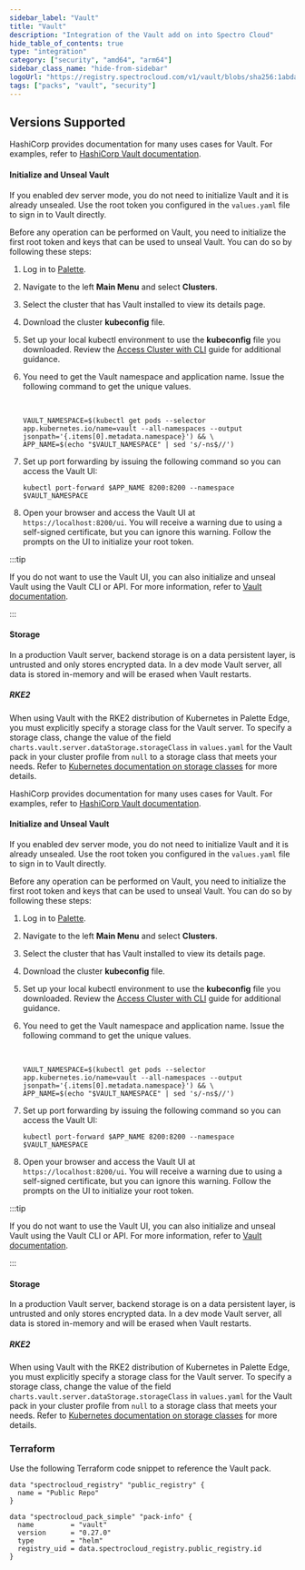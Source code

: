 ```yaml
---
sidebar_label: "Vault"
title: "Vault"
description: "Integration of the Vault add on into Spectro Cloud"
hide_table_of_contents: true
type: "integration"
category: ["security", "amd64", "arm64"]
sidebar_class_name: "hide-from-sidebar"
logoUrl: "https://registry.spectrocloud.com/v1/vault/blobs/sha256:1abda0173be1fd4ddfeccd2ff15089edd38a25e433ad7bb562a770d92992c7af?type=image.webp"
tags: ["packs", "vault", "security"]
---
```


## Versions Supported

<Tabs queryString="parent">
<TabItem label="0.27.x" value="0.27.x">

HashiCorp provides documentation for many uses cases for Vault. For examples, refer to
[HashiCorp Vault documentation](https://developer.hashicorp.com/vault/docs/use-cases).

#### Initialize and Unseal Vault

If you enabled dev server mode, you do not need to initialize Vault and it is already unsealed. Use the root token you
configured in the `values.yaml` file to sign in to Vault directly.

Before any operation can be performed on Vault, you need to initialize the first root token and keys that can be used to
unseal Vault. You can do so by following these steps:

1. Log in to [Palette](https://console.spectrocloud.com).

2. Navigate to the left **Main Menu** and select **Clusters**.

3. Select the cluster that has Vault installed to view its details page.

4. Download the cluster **kubeconfig** file.

5. Set up your local kubectl environment to use the **kubeconfig** file you downloaded. Review the
   [Access Cluster with CLI](../clusters/cluster-management/palette-webctl.md) guide for additional guidance.

6. You need to get the Vault namespace and application name. Issue the following command to get the unique values.

   <br />

   ```shell
   VAULT_NAMESPACE=$(kubectl get pods --selector app.kubernetes.io/name=vault --all-namespaces --output jsonpath='{.items[0].metadata.namespace}') && \
   APP_NAME=$(echo "$VAULT_NAMESPACE" | sed 's/-ns$//')
   ```

7. Set up port forwarding by issuing the following command so you can access the Vault UI:

   ```
   kubectl port-forward $APP_NAME 8200:8200 --namespace $VAULT_NAMESPACE
   ```

8. Open your browser and access the Vault UI at `https://localhost:8200/ui`. You will receive a warning due to using a
   self-signed certificate, but you can ignore this warning. Follow the prompts on the UI to initialize your root token.

:::tip

If you do not want to use the Vault UI, you can also initialize and unseal Vault using the Vault CLI or API. For more
information, refer to
[Vault documentation](https://developer.hashicorp.com/vault/docs/platform/k8s/helm/run#initialize-and-unseal-vault).

:::

#### Storage

In a production Vault server, backend storage is on a data persistent layer, is untrusted and only stores encrypted
data. In a dev mode Vault server, all data is stored in-memory and will be erased when Vault restarts.

##### RKE2

When using Vault with the RKE2 distribution of Kubernetes in Palette Edge, you must explicitly specify a storage class
for the Vault server. To specify a storage class, change the value of the field
`charts.vault.server.dataStorage.storageClass` in `values.yaml` for the Vault pack in your cluster profile from `null`
to a storage class that meets your needs. Refer to
[Kubernetes documentation on storage classes](https://kubernetes.io/docs/concepts/storage/storage-classes/) for more
details.

</TabItem>

<TabItem label="0.22.x" value="0.22.x">

HashiCorp provides documentation for many uses cases for Vault. For examples, refer to
[HashiCorp Vault documentation](https://developer.hashicorp.com/vault/docs/use-cases).

#### Initialize and Unseal Vault

If you enabled dev server mode, you do not need to initialize Vault and it is already unsealed. Use the root token you
configured in the `values.yaml` file to sign in to Vault directly.

Before any operation can be performed on Vault, you need to initialize the first root token and keys that can be used to
unseal Vault. You can do so by following these steps:

1. Log in to [Palette](https://console.spectrocloud.com).

2. Navigate to the left **Main Menu** and select **Clusters**.

3. Select the cluster that has Vault installed to view its details page.

4. Download the cluster **kubeconfig** file.

5. Set up your local kubectl environment to use the **kubeconfig** file you downloaded. Review the
   [Access Cluster with CLI](../clusters/cluster-management/palette-webctl.md) guide for additional guidance.

6. You need to get the Vault namespace and application name. Issue the following command to get the unique values.

   <br />

   ```shell
   VAULT_NAMESPACE=$(kubectl get pods --selector app.kubernetes.io/name=vault --all-namespaces --output jsonpath='{.items[0].metadata.namespace}') && \
   APP_NAME=$(echo "$VAULT_NAMESPACE" | sed 's/-ns$//')
   ```

7. Set up port forwarding by issuing the following command so you can access the Vault UI:

   ```
   kubectl port-forward $APP_NAME 8200:8200 --namespace $VAULT_NAMESPACE
   ```

8. Open your browser and access the Vault UI at `https://localhost:8200/ui`. You will receive a warning due to using a
   self-signed certificate, but you can ignore this warning. Follow the prompts on the UI to initialize your root token.

:::tip

If you do not want to use the Vault UI, you can also initialize and unseal Vault using the Vault CLI or API. For more
information, refer to
[Vault documentation](https://developer.hashicorp.com/vault/docs/platform/k8s/helm/run#initialize-and-unseal-vault).

:::

#### Storage

In a production Vault server, backend storage is on a data persistent layer, is untrusted and only stores encrypted
data. In a dev mode Vault server, all data is stored in-memory and will be erased when Vault restarts.

##### RKE2

When using Vault with the RKE2 distribution of Kubernetes in Palette Edge, you must explicitly specify a storage class
for the Vault server. To specify a storage class, change the value of the field
`charts.vault.server.dataStorage.storageClass` in `values.yaml` for the Vault pack in your cluster profile from `null`
to a storage class that meets your needs. Refer to
[Kubernetes documentation on storage classes](https://kubernetes.io/docs/concepts/storage/storage-classes/) for more
details.

</TabItem>

</Tabs>

### Terraform

Use the following Terraform code snippet to reference the Vault pack.

```hcl
data "spectrocloud_registry" "public_registry" {
  name = "Public Repo"
}

data "spectrocloud_pack_simple" "pack-info" {
  name         = "vault"
  version      = "0.27.0"
  type         = "helm"
  registry_uid = data.spectrocloud_registry.public_registry.id
}
```
